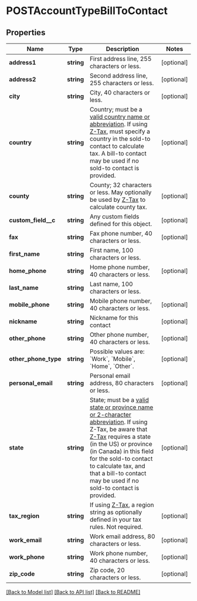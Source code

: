 # POSTAccountTypeBillToContact

## Properties
Name | Type | Description | Notes
------------ | ------------- | ------------- | -------------
**address1** | **string** | First address line, 255 characters or less. | [optional] 
**address2** | **string** | Second address line, 255 characters or less. | [optional] 
**city** | **string** | City, 40 characters or less. | [optional] 
**country** | **string** | Country; must be a [valid country name or abbreviation](https://knowledgecenter.zuora.com/DC_Developers/SOAP_API/J_Country%2C_State%2C_and_Province_Codes/A_Country_Names_and_Their_ISO_Codes). If using [Z-Tax](https://knowledgecenter.zuora.com/CB_Billing/J_Billing_Operations/L_Taxes/A_Z-Tax), must specify a country in the sold-to contact to calculate tax. A bill-to contact may be used if no sold-to contact is provided. | [optional] 
**county** | **string** | County; 32 characters or less. May optionally be used by [Z-Tax](https://knowledgecenter.zuora.com/CB_Billing/J_Billing_Operations/L_Taxes/A_Z-Tax) to calculate county tax. | [optional] 
**custom_field__c** | **string** | Any custom fields defined for this object. | [optional] 
**fax** | **string** | Fax phone number, 40 characters or less. | [optional] 
**first_name** | **string** | First name, 100 characters or less. | 
**home_phone** | **string** | Home phone number, 40 characters or less. | [optional] 
**last_name** | **string** | Last name, 100 characters or less. | 
**mobile_phone** | **string** | Mobile phone number, 40 characters or less. | [optional] 
**nickname** | **string** | Nickname for this contact | [optional] 
**other_phone** | **string** | Other phone number, 40 characters or less. | [optional] 
**other_phone_type** | **string** | Possible values are: &#x60;Work&#x60;, &#x60;Mobile&#x60;, &#x60;Home&#x60;, &#x60;Other&#x60;. | [optional] 
**personal_email** | **string** | Personal email address, 80 characters or less. | [optional] 
**state** | **string** | State; must be a [valid state or province name or 2-character abbreviation](https://knowledgecenter.zuora.com/DC_Developers/SOAP_API/J_Country%2C_State%2C_and_Province_Codes/B_State_Names_and_2-Digit_Codes). If using Z-Tax, be aware that [Z-Tax](https://knowledgecenter.zuora.com/CB_Billing/J_Billing_Operations/L_Taxes/A_Z-Tax) requires a state (in the US) or province (in Canada) in this field for the sold-to contact to calculate tax, and that a bill-to contact may be used if no sold-to contact is provided. | [optional] 
**tax_region** | **string** | If using [Z-Tax](https://knowledgecenter.zuora.com/CB_Billing/J_Billing_Operations/L_Taxes/A_Z-Tax), a region string as optionally defined in your tax rules. Not required. | [optional] 
**work_email** | **string** | Work email address, 80 characters or less. | [optional] 
**work_phone** | **string** | Work phone number, 40 characters or less. | [optional] 
**zip_code** | **string** | Zip code, 20 characters or less. | [optional] 

[[Back to Model list]](../README.md#documentation-for-models) [[Back to API list]](../README.md#documentation-for-api-endpoints) [[Back to README]](../README.md)


